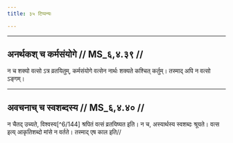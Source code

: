 ```yaml
---
title: ३५ टिप्पन्यः

---
```


[^6/140]: E1,6; E1: vatsair amāvāsyāyām

[^6/141]: E1,6; E2: aśnīyāsām

[^6/142]: E1,6,E2 (v.l.); E2: prāptā

[^6/143]: E1,6,E2 (v.l.); E2: prāptas

____________________________________________


## अनर्थकश् च कर्मसंयोगे // MS_६,४.३९ //

न च शक्यो वत्सो ऽत्र व्रतयितुम्, कर्मसंयोगे वत्सेन नार्थः शक्यते कश्चित् कर्तुम्। तस्माद् अपि न वत्सो ऽङ्गम्।


____________________________________________


## अवचनाच् च स्वशब्दस्य // MS_६,४.४० //

न चैतद् उच्यते, विश्वस्य[^6/144] श्रपितं वत्सं व्रतयिष्यत इति। न च, अस्यार्थस्य स्वशब्दः श्रूयते। वत्स इत्य् आकृतिशब्दो मांसे न वर्तते। तस्माद् एष काल इति//
